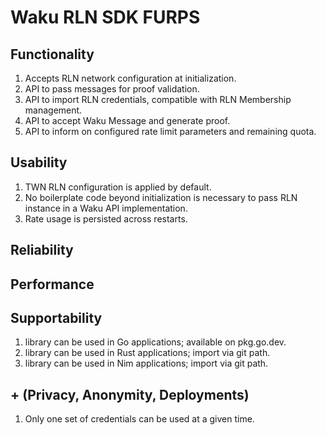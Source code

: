 # Waku RLN SDK FURPS

## Functionality

1. Accepts RLN network configuration at initialization.
2. API to pass messages for proof validation.
3. API to import RLN credentials, compatible with RLN Membership management.
4. API to accept Waku Message and generate proof.
5. API to inform on configured rate limit parameters and remaining quota.

## Usability

1. TWN RLN configuration is applied by default.
2. No boilerplate code beyond initialization is necessary to pass RLN instance in a Waku API implementation.
3. Rate usage is persisted across restarts.

## Reliability

## Performance

## Supportability

1. library can be used in Go applications; available on pkg.go.dev.
2. library can be used in Rust applications; import via git path.
3. library can be used in Nim applications; import via git path.

## + (Privacy, Anonymity, Deployments)

1. Only one set of credentials can be used at a given time.